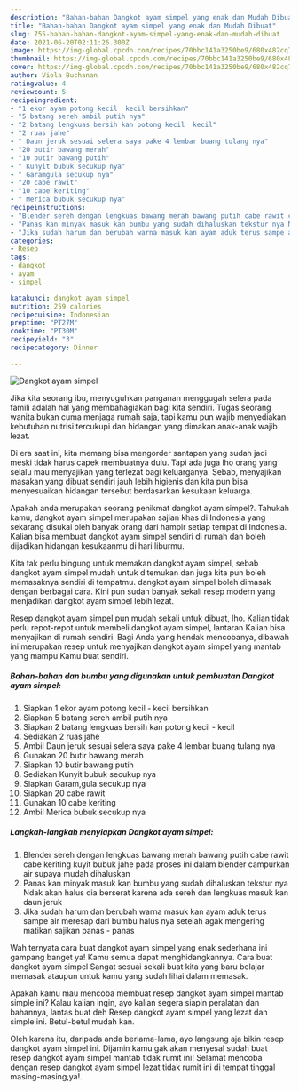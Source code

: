 ```yaml
---
description: "Bahan-bahan Dangkot ayam simpel yang enak dan Mudah Dibuat"
title: "Bahan-bahan Dangkot ayam simpel yang enak dan Mudah Dibuat"
slug: 755-bahan-bahan-dangkot-ayam-simpel-yang-enak-dan-mudah-dibuat
date: 2021-06-20T02:11:26.300Z
image: https://img-global.cpcdn.com/recipes/70bbc141a3250be9/680x482cq70/dangkot-ayam-simpel-foto-resep-utama.jpg
thumbnail: https://img-global.cpcdn.com/recipes/70bbc141a3250be9/680x482cq70/dangkot-ayam-simpel-foto-resep-utama.jpg
cover: https://img-global.cpcdn.com/recipes/70bbc141a3250be9/680x482cq70/dangkot-ayam-simpel-foto-resep-utama.jpg
author: Viola Buchanan
ratingvalue: 4
reviewcount: 5
recipeingredient:
- "1 ekor ayam potong kecil  kecil bersihkan"
- "5 batang sereh ambil putih nya"
- "2 batang lengkuas bersih kan potong kecil  kecil"
- "2 ruas jahe"
- " Daun jeruk sesuai selera saya pake 4 lembar buang tulang nya"
- "20 butir bawang merah"
- "10 butir bawang putih"
- " Kunyit bubuk secukup nya"
- " Garamgula secukup nya"
- "20 cabe rawit"
- "10 cabe keriting"
- " Merica bubuk secukup nya"
recipeinstructions:
- "Blender sereh dengan lengkuas bawang merah bawang putih cabe rawit cabe keriting kuyit bubuk jahe pada proses ini dalam blender campurkan air supaya mudah dihaluskan"
- "Panas kan minyak masuk kan bumbu yang sudah dihaluskan tekstur nya Ndak akan halus dia berserat karena ada sereh dan lengkuas masuk kan daun jeruk"
- "Jika sudah harum dan berubah warna masuk kan ayam aduk terus sampe air meresap dari bumbu halus nya setelah agak mengering matikan sajikan panas - panas"
categories:
- Resep
tags:
- dangkot
- ayam
- simpel

katakunci: dangkot ayam simpel 
nutrition: 259 calories
recipecuisine: Indonesian
preptime: "PT27M"
cooktime: "PT30M"
recipeyield: "3"
recipecategory: Dinner

---
```



![Dangkot ayam simpel](https://img-global.cpcdn.com/recipes/70bbc141a3250be9/680x482cq70/dangkot-ayam-simpel-foto-resep-utama.jpg)

Jika kita seorang ibu, menyuguhkan panganan menggugah selera pada famili adalah hal yang membahagiakan bagi kita sendiri. Tugas seorang  wanita bukan cuma menjaga rumah saja, tapi kamu pun wajib menyediakan kebutuhan nutrisi tercukupi dan hidangan yang dimakan anak-anak wajib lezat.

Di era  saat ini, kita memang bisa mengorder santapan yang sudah jadi meski tidak harus capek membuatnya dulu. Tapi ada juga lho orang yang selalu mau menyajikan yang terlezat bagi keluarganya. Sebab, menyajikan masakan yang dibuat sendiri jauh lebih higienis dan kita pun bisa menyesuaikan hidangan tersebut berdasarkan kesukaan keluarga. 



Apakah anda merupakan seorang penikmat dangkot ayam simpel?. Tahukah kamu, dangkot ayam simpel merupakan sajian khas di Indonesia yang sekarang disukai oleh banyak orang dari hampir setiap tempat di Indonesia. Kalian bisa membuat dangkot ayam simpel sendiri di rumah dan boleh dijadikan hidangan kesukaanmu di hari liburmu.

Kita tak perlu bingung untuk memakan dangkot ayam simpel, sebab dangkot ayam simpel mudah untuk ditemukan dan juga kita pun boleh memasaknya sendiri di tempatmu. dangkot ayam simpel boleh dimasak dengan berbagai cara. Kini pun sudah banyak sekali resep modern yang menjadikan dangkot ayam simpel lebih lezat.

Resep dangkot ayam simpel pun mudah sekali untuk dibuat, lho. Kalian tidak perlu repot-repot untuk membeli dangkot ayam simpel, lantaran Kalian bisa menyajikan di rumah sendiri. Bagi Anda yang hendak mencobanya, dibawah ini merupakan resep untuk menyajikan dangkot ayam simpel yang mantab yang mampu Kamu buat sendiri.

<!--inarticleads1-->

##### Bahan-bahan dan bumbu yang digunakan untuk pembuatan Dangkot ayam simpel:

1. Siapkan 1 ekor ayam potong kecil - kecil bersihkan
1. Siapkan 5 batang sereh ambil putih nya
1. Siapkan 2 batang lengkuas bersih kan potong kecil - kecil
1. Sediakan 2 ruas jahe
1. Ambil  Daun jeruk sesuai selera saya pake 4 lembar buang tulang nya
1. Gunakan 20 butir bawang merah
1. Siapkan 10 butir bawang putih
1. Sediakan  Kunyit bubuk secukup nya
1. Siapkan  Garam,gula secukup nya
1. Siapkan 20 cabe rawit
1. Gunakan 10 cabe keriting
1. Ambil  Merica bubuk secukup nya




<!--inarticleads2-->

##### Langkah-langkah menyiapkan Dangkot ayam simpel:

1. Blender sereh dengan lengkuas bawang merah bawang putih cabe rawit cabe keriting kuyit bubuk jahe pada proses ini dalam blender campurkan air supaya mudah dihaluskan
1. Panas kan minyak masuk kan bumbu yang sudah dihaluskan tekstur nya Ndak akan halus dia berserat karena ada sereh dan lengkuas masuk kan daun jeruk
1. Jika sudah harum dan berubah warna masuk kan ayam aduk terus sampe air meresap dari bumbu halus nya setelah agak mengering matikan sajikan panas - panas




Wah ternyata cara buat dangkot ayam simpel yang enak sederhana ini gampang banget ya! Kamu semua dapat menghidangkannya. Cara buat dangkot ayam simpel Sangat sesuai sekali buat kita yang baru belajar memasak ataupun untuk kamu yang sudah lihai dalam memasak.

Apakah kamu mau mencoba membuat resep dangkot ayam simpel mantab simple ini? Kalau kalian ingin, ayo kalian segera siapin peralatan dan bahannya, lantas buat deh Resep dangkot ayam simpel yang lezat dan simple ini. Betul-betul mudah kan. 

Oleh karena itu, daripada anda berlama-lama, ayo langsung aja bikin resep dangkot ayam simpel ini. Dijamin kamu gak akan menyesal sudah buat resep dangkot ayam simpel mantab tidak rumit ini! Selamat mencoba dengan resep dangkot ayam simpel lezat tidak rumit ini di tempat tinggal masing-masing,ya!.

